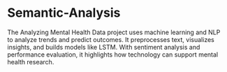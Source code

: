 # Semantic-Analysis
The Analyzing Mental Health Data project uses machine learning and NLP to analyze trends and predict outcomes. It preprocesses text, visualizes insights, and builds models like LSTM. With sentiment analysis and performance evaluation, it highlights how technology can support mental health research.
